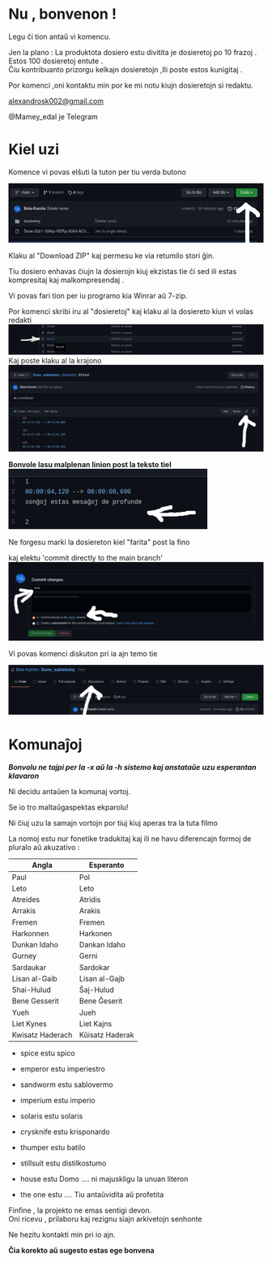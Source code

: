 # Nu , bonvenon ! 

Legu ĉi tion antaŭ vi komencu.

Jen la plano : 
La produktota dosiero estu divitita je dosieretoj po 10 frazoj .
Estos 100 dosieretoj entute .  
Ĉiu kontribuanto prizorgu kelkajn dosieretojn ,Ili poste estos kunigitaj .

Por komenci  ,oni kontaktu min por ke mi notu kiujn dosieretojn si redaktu.

alexandrosk002@gmail.com

@Mamey_edal je Telegram


# Kiel uzi

Komence vi povas elŝuti la tuton per tiu verda butono


![alt text](/gvidbildoj/elsxutu.png "★")

Klaku al "Download ZIP" kaj permesu ke via retumilo stori ĝin.

Tiu dosiero enhavas ĉiujn la dosierojn kiuj ekzistas tie ĉi sed ili estas kompresitaj kaj malkompresendaj .

Vi povas fari tion per iu programo kia Winrar aŭ 7-zip.

Por komenci skribi iru al "dosieretoj" kaj klaku al la dosiereto kiun vi volas redakti
![alt text](/gvidbildoj/klakuallanomo.png "★")
Kaj poste klaku al la krajono
![alt text](/gvidbildoj/redaktu.png "★")

**Bonvole lasu malplenan linion post la teksto tiel**
![alt text](/gvidbildoj/lasulinion.png "Estas la .srt formato")

Ne forgesu marki la dosiereton kiel "farita" post la fino

kaj elektu 'commit directly to the main branch'
![alt text](/gvidbildoj/farita2.png "★")


Vi povas komenci diskuton pri ia ajn temo tie

![alt text](/gvidbildoj/diskutu.png "★")


# Komunaĵoj

***Bonvolu ne tajpi per la -x aŭ la -h sistemo kaj anstataŭe uzu esperantan klavaron***

Ni decidu antaŭen la komunaj vortoj.

Se io tro maltaŭgaspektas ekparolu!

Ni ĉiuj uzu la samajn vortojn por tiuj kiuj aperas tra la tuta filmo

La nomoj estu nur fonetike tradukitaj kaj ili ne havu diferencajn formoj de pluralo aŭ akuzativo :


|Angla           | Esperanto      |
|----------------|----------------|
|Paul            |Pol             |
|Leto            |Leto            |
|Atreides        |Atridis         |
|Arrakis         |Arakis          | 
|Fremen          |Fremen          |
|Harkonnen       |Harkonen        |  
|Dunkan Idaho    |Dankan Idaho    |
|Gurney          |Gerni           |
|Sardaukar       |Sardokar        |
|Lisan al-Gaib   |Lisan al-Gajb   |
|Shai-Hulud      |Ŝaj-Hulud      |
|Bene Gesserit   |Bene Ĝeserit   |
|Yueh            |Jueh            |
|Liet Kynes      |Liet Kajns      |
|Kwisatz Haderach|Kŭisatz Haderak|




- spice estu spico 

- emperor estu imperiestro

- sandworm estu sablovermo

- imperium estu imperio

- solaris estu solaris 

- crysknife estu krisponardo

- thumper estu batilo

- stillsuit estu distilkostumo

- house estu Domo ....  ni majuskligu la unuan literon

- the one estu .... Tiu antaŭvidita aŭ profetita


Finfine , la projekto ne emas sentigi devon.<br/>
Oni ricevu , prilaboru kaj rezignu siajn arkivetojn senhonte


Ne hezitu kontakti min pri io ajn. 

**Ĉia korekto aŭ sugesto estas ege bonvena**










